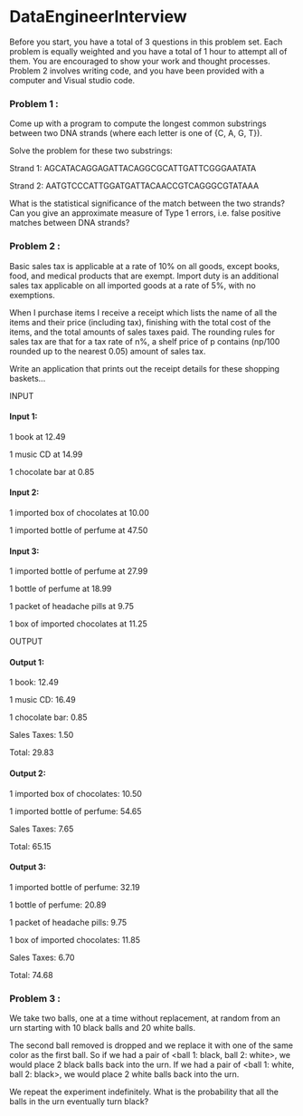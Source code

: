 # DataEngineerInterview

Before you start, you have a total of 3 questions in this problem set. Each problem is equally weighted and you have a total of 1 hour to attempt all of them. You are encouraged to show your work and thought processes. Problem 2 involves writing code, and you have been provided with a computer and Visual studio code.

### Problem 1 :

Come up with a program to compute the longest common substrings between two DNA strands (where each letter is one of {C, A, G, T}). 

Solve the problem for these two substrings:

Strand 1: AGCATACAGGAGATTACAGGCGCATTGATTCGGGAATATA

Strand 2: AATGTCCCATTGGATGATTACAACCGTCAGGGCGTATAAA

What is the statistical significance of the match between the two strands? 
Can you give an approximate measure of Type 1 errors, i.e. false positive matches between DNA strands?

### Problem 2 :

Basic sales tax is applicable at a rate of 10% on all goods, except books, food, and medical products that are exempt. Import duty is an additional sales tax applicable on all imported goods at a rate of 5%, with no exemptions.

When I purchase items I receive a receipt which lists the name of all the items and their price (including tax), finishing with the total cost of the items, and the total amounts of sales taxes paid. The rounding rules for sales tax are that for a tax rate of n%, a shelf price of p contains (np/100 rounded up to the nearest 0.05) amount of sales tax.

Write an application that prints out the receipt details for these shopping baskets...

INPUT

#### Input 1:

1 book at 12.49

1 music CD at 14.99

1 chocolate bar at 0.85

#### Input 2:

1 imported box of chocolates at 10.00

1 imported bottle of perfume at 47.50

#### Input 3:

1 imported bottle of perfume at 27.99

1 bottle of perfume at 18.99

1 packet of headache pills at 9.75

1 box of imported chocolates at 11.25

OUTPUT

#### Output 1:

1 book: 12.49

1 music CD: 16.49

1 chocolate bar: 0.85

Sales Taxes: 1.50

Total: 29.83

#### Output 2:

1 imported box of chocolates: 10.50

1 imported bottle of perfume: 54.65

Sales Taxes: 7.65

Total: 65.15

#### Output 3:

1 imported bottle of perfume: 32.19

1 bottle of perfume: 20.89

1 packet of headache pills: 9.75

1 box of imported chocolates: 11.85

Sales Taxes: 6.70

Total: 74.68

### Problem 3 :

We take two balls, one at a time without replacement, at random from an urn starting with 10 black balls and 20 white
balls. 

The second ball removed is dropped and we replace it with one of the same color as the first ball. So if we had a pair of <ball 1: black, ball 2: white>, we would place 2 black balls back into the urn. If we had a pair of <ball 1: white, ball 2: black>, we would place 2 white balls back into the urn.

We repeat the experiment indefinitely. What is the probability that all the balls in the urn eventually turn black?
